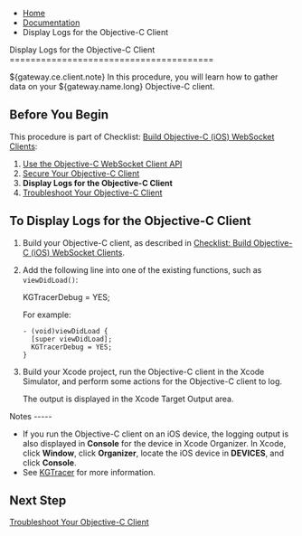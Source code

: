 <!--

    Copyright (c) 2007-2013, Kaazing Corporation. All rights reserved.

--> <!--#include virtual="/_header.html"-->

-   [Home](../../index.html)
-   [Documentation](../index.html)
-   Display Logs for the Objective-C Client

<article>
<section>
<!-- CONTENT GOES HERE -->
Display Logs for the Objective-C Client
=======================================

${gateway.ce.client.note}
In this procedure, you will learn how to gather data on your ${gateway.name.long} Objective-C client.

Before You Begin
----------------

This procedure is part of Checklist: [Build Objective-C (iOS) WebSocket Clients](o_dev_objc.html):

1.  [Use the Objective-C WebSocket Client API](p_dev_objc_client.html)
2.  [Secure Your Objective-C Client](p_dev_objc_secure.html)
3.  **Display Logs for the Objective-C Client**
4.  [Troubleshoot Your Objective-C Client](p_dev_objc_tshoot.html)

<!-- <p><span class="note"><b>Note:</b> Learn about supported browsers, operating systems, and platform versions in the ${certification.matrices.inline}.</span></p> -->
<span id="logging"></span></a>To Display Logs for the Objective-C Client
------------------------------------------------------------------------

1.  Build your Objective-C client, as described in [Checklist: Build Objective-C (iOS) WebSocket Clients](o_dev_objc.html).
2.  Add the following line into one of the existing functions, such as `viewDidLoad()`:

    <span class="uri">KGTracerDebug = YES;</span>

    For example:

    ``` auto-links:
    - (void)viewDidLoad {
      [super viewDidLoad];
      KGTracerDebug = YES;
    }
    ```

3.  Build your Xcode project, run the Objective-C client in the Xcode Simulator, and perform some actions for the Objective-C client to log.

    The output is displayed in the Xcode Target Output area.

</p>
Notes
-----

<!-- Use "Note" and a paragraph tag when there's only one note -->
-   If you run the Objective-C client on an iOS device, the logging output is also displayed in **Console** for the device in Xcode Organizer. In Xcode, click **Window**, click **Organizer**, locate the iOS device in **DEVICES**, and click **Console**.
-   See [KGTracer](../apidoc/client/ios/gateway/Classes/KGTracer.html) for more information.

Next Step
---------

[Troubleshoot Your Objective-C Client](p_dev_objc_tshoot.html)

</section>
</article>

<!-- #main -->

<!-- #main-container --> <!--#include virtual="/_footer.html"-->
